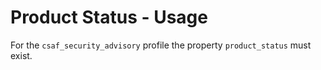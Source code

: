 # Product Status - Usage

For the `csaf_security_advisory` profile the property `product_status` must exist.
